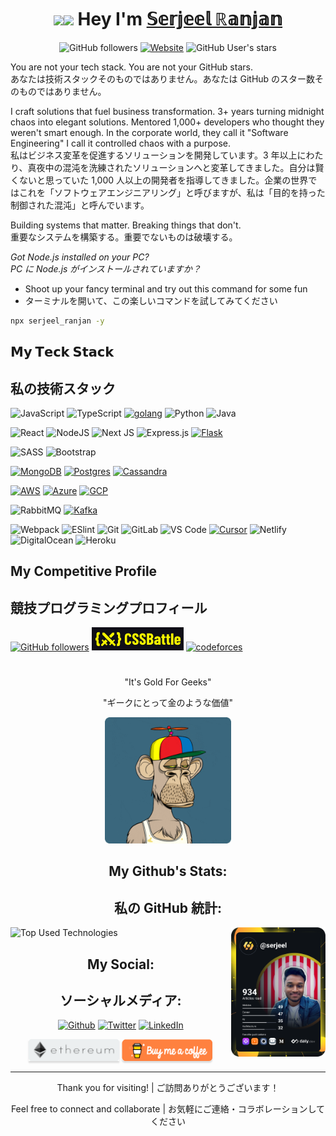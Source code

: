 <h1 align="center">
<img src="https://media.giphy.com/media/hvRJCLFzcasrR4ia7z/giphy.gif" width="30px"><img src="https://emojis.slackmojis.com/emojis/images/1531849430/4246/blob-sunglasses.gif?1531849430" width="50px"/>  Hey I'm 
<a href="https://serjeel-ranjan.netlify.com" target="_blank">𝕊𝕖𝕣𝕛𝕖𝕖𝕝 ℝ𝕒𝕟𝕛𝕒𝕟</a>
</h1>

<p align="center">
<img alt="GitHub followers" src="https://img.shields.io/github/followers/Serjeel-Ranjan-911?color=%23db1460&label=Friends&logo=Ghostery&logoColor=%23db1460&style=for-the-badge">
<a href="https://serjeel-ranjan.netlify.app/" target="_blank"><img alt="Website" src="https://img.shields.io/website?color=%23db1460&down_message=Offline&label=Website&logo=firefox&logoColor=%23db1460&style=for-the-badge&up_message=Online&url=https%3A%2F%2Fserjeel-ranjan.netlify.com"></a>
<img alt="GitHub User's stars" src="https://img.shields.io/github/stars/Serjeel-Ranjan-911?color=db1460&label=Stargazers&logo=Macys&logoColor=db1460&style=for-the-badge">
</p>

You are not your tech stack. You are not your GitHub stars.  
あなたは技術スタックそのものではありません。あなたは GitHub のスター数そのものではありません。

I craft solutions that fuel business transformation. 3+ years turning midnight chaos into elegant solutions. Mentored 1,000+ developers who thought they weren't smart enough.
In the corporate world, they call it "Software Engineering"
I call it controlled chaos with a purpose.  
私はビジネス変革を促進するソリューションを開発しています。3 年以上にわたり、真夜中の混沌を洗練されたソリューションへと変革してきました。自分は賢くないと思っていた 1,000 人以上の開発者を指導してきました。企業の世界ではこれを「ソフトウェアエンジニアリング」と呼びますが、私は「目的を持った制御された混沌」と呼んでいます。

Building systems that matter. Breaking things that don't.  
重要なシステムを構築する。重要でないものは破壊する。

_Got Node.js installed on your PC?_  
_PC に Node.js がインストールされていますか？_

- Shoot up your fancy terminal and try out this command for some fun
- ターミナルを開いて、この楽しいコマンドを試してみてください

```sh
npx serjeel_ranjan -y
```

## 𝗠𝘆 𝗧𝗲𝗰𝗸 𝗦𝘁𝗮𝗰𝗸

## 私の技術スタック

![JavaScript](https://img.shields.io/badge/-JavaScript-%23F7DF1C?style=flat-square&logo=javascript&logoColor=000000&labelColor=%23F7DF1C&color=%23FFCE5A)
![TypeScript](https://img.shields.io/badge/typescript-%23007ACC.svg?style=flat-square&logo=typescript&logoColor=white)
[![golang](https://img.shields.io/badge/-Golang-%23FFFFFF?style=flat-square&logo=go&logoColor=00ADD8&labelColor=555555&color=00ADD8)](https://go.dev/)
![Python](https://img.shields.io/badge/Python-3670A0?style=flat-square&logo=python&logoColor=ffdd54)
![Java](https://img.shields.io/badge/Java-%23ED8B00.svg?style=flat-square&logo=java&logoColor=white)

![React](https://img.shields.io/badge/React-%2320232a.svg?style=flat-square&logo=react&logoColor=%2361DAFB)
![NodeJS](https://img.shields.io/badge/Node.js-6DA55F?style=flat-square&logo=node.js&logoColor=white)
![Next JS](https://img.shields.io/badge/Next-black?style=flat-square&logo=next.js&logoColor=white)
![Express.js](https://img.shields.io/badge/Express.js-%23404d59.svg?style=flat-square&logo=express&logoColor=%2361DAFB)
[![Flask](https://img.shields.io/badge/-Flask-%23FFFFFF?style=flat-square&logo=flask&logoColor=FFFFFF&labelColor=555555&color=000000)](https://flask.palletsprojects.com/)

![SASS](https://img.shields.io/badge/SASS-hotpink.svg?style=flat-square&logo=SASS&logoColor=white)
![Bootstrap](https://img.shields.io/badge/Bootstrap-%23563D7C.svg?style=flat-square&logo=bootstrap&logoColor=white)

[![MongoDB](https://img.shields.io/badge/-MongoDB-%23FFFFFF?style=flat-square&logo=mongodb&logoColor=FFFFFF&labelColor=555555&color=47A248)](https://www.mongodb.com/)
[![Postgres](https://img.shields.io/badge/-Postgres-%23FFFFFF?style=flat-square&logo=postgresql&logoColor=FFFFFF&labelColor=555555&color=336791)](https://www.postgresql.org/)
[![Cassandra](https://img.shields.io/badge/-Cassandra-%23FFFFFF?style=flat-square&logo=apachecassandra&logoColor=FFFFFF&labelColor=555555&color=1287B1)](https://cassandra.apache.org/)

[![AWS](https://img.shields.io/badge/-AWS-%23FFFFFF?style=flat-square&logo=amazonaws&logoColor=FFFFFF&labelColor=555555&color=FF9900)](https://aws.amazon.com/)
[![Azure](https://img.shields.io/badge/-Azure-%23FFFFFF?style=flat-square&logo=microsoftcloud&logoColor=FFFFFF&labelColor=555555&color=0078D4)](https://azure.microsoft.com/)
[![GCP](https://img.shields.io/badge/-GCP-%23FFFFFF?style=flat-square&logo=googlecloud&logoColor=FFFFFF&labelColor=555555&color=4285F4)](https://cloud.google.com/)

![RabbitMQ](https://img.shields.io/badge/-RabbitMQ-%23FFFFFF?style=flat-square&logo=rabbitmq&logoColor=FFFFFF&labelColor=555555&color=FF6600)
[![Kafka](https://img.shields.io/badge/-Kafka-%23FFFFFF?style=flat-square&logo=apachekafka&logoColor=FFFFFF&labelColor=555555&color=231F20)](https://kafka.apache.org/)

![Webpack](https://img.shields.io/badge/-Webpack-%232C3A42?style=flat-square&logo=webpack)
![ESlint](https://img.shields.io/badge/-ESLint-%234B32C3?style=flat-square&logo=eslint)
![Git](https://img.shields.io/badge/-Git-%23F05032?style=flat-square&logo=git&logoColor=%23ffffff)
![GitLab](https://img.shields.io/badge/-GitLab-FCA121?style=flat-square&logo=gitlab)
![VS Code](https://img.shields.io/badge/-VSCode-%23007ACC?style=flat-square&logo=visual-studio-code)
[![Cursor](https://img.shields.io/badge/-Cursor-%23FFFFFF?style=flat-square&labelColor=555555&color=4A90E2)](https://www.cursor.com/)
![Netlify](https://img.shields.io/badge/-Netlify-%2300C7B7?style=flat-square&logo=netlify&logoColor=ffffff)
![DigitalOcean](https://img.shields.io/badge/DigitalOcean-%230167ff.svg?style=flat-square&logo=digitalOcean&logoColor=white)
![Heroku](https://img.shields.io/badge/heroku-%23430098.svg?style=flat-square&logo=heroku&logoColor=white)

## My Competitive Profile

## 競技プログラミングプロフィール

<a href="https://www.hackerrank.com/RANJAN_19BCS009" target="_blank"><img alt="GitHub followers" src="https://img.shields.io/badge/-Hackerrank-2EC866?style=for-the-badge&logo=HackerRank&logoColor=white&link=https://www.hackerrank.com/Defcon27"></a>
<a href="https://cssbattle.dev/player/serjeel_ranjan" target="_blank"><img src="./img/cssbattle.png" alt="CSS Battle"></a>
<a href="https://codeforces.com/profile/Serjeel_Ranjan" target="_blank"><img src="https://img.shields.io/badge/Codeforces-445f9d?style=for-the-badge&logo=Codeforces&logoColor=white" alt="codeforces"></a>

<h1></h1>

<p align="center">"It's Gold For Geeks"</p>
<p align="center">"ギークにとって金のような価値"</p>

<p align="center">
<img width="40%" alt="Link to portfolio" src="./img/nft.gif">
</p>

<h2 align="center">My Github's Stats:</h2>
<h2 align="center">私の GitHub 統計:</h2>

<img align="right" width="30%" src="https://github.com/Serjeel-Ranjan-911/Serjeel-Ranjan-911/blob/main/devcard.svg" alt="Serjeel Ranjan's Dev Card"/>

<p align="left">
<!-- <img width="50%" alt="Github Stats" src="https://github-readme-stats.vercel.app/api?username=Serjeel-Ranjan-911&show_icons=true&theme=tokyonight&hide=stars_private=true"> -->
<img width="50%" alt="Top Used Technologies" src="https://github-readme-stats.vercel.app/api/top-langs/?username=Serjeel-Ranjan-911&layout=compact&theme=tokyonight&langs_count=20">
</p>

<!-- <p align="center"> -->
<!-- <img width="25%" alt="Link to portfolio" src="./img/qr code portfolio.png"> -->
<!-- </p> -->

<h2 align="center">My Social:</h2>
<h2 align="center">ソーシャルメディア:</h2>
<p align="center">
<a href="https://github.com/Serjeel-Ranjan-911" target="_blank"><img alt="Github" src="https://img.shields.io/badge/GitHub-%2312100E.svg?&style=for-the-badge&logo=Github&logoColor=white" /></a>
<a href="https://twitter.com/r_serjeel" target="_blank"><img alt="Twitter" src="https://img.shields.io/badge/twitter-%231DA1F2.svg?&style=for-the-badge&logo=twitter&logoColor=white" /></a>
<a href="https://www.linkedin.com/in/serjeel-ranjan" target="_blank"><img alt="LinkedIn" src="https://img.shields.io/badge/linkedin-%230077B5.svg?&style=for-the-badge&logo=linkedin&logoColor=white" /></a>
</p>

<p align="center">
<a href="./files/ethereum.txt" target="_blank"><img src="./img/ethereumaddress.png" alt="Ethereum wallet" style="height: 35px !important;width: 145px !important;box-shadow: 0px 3px 2px 0px rgba(190, 190, 190, 0.5) !important;-webkit-box-shadow: 0px 3px 2px 0px rgba(190, 190, 190, 0.5) !important;" ></a>
<a href="https://www.buymeacoffee.com/SerjeelRanjan" target="_blank"><img src="./img/buymeacoffee.webp" alt="Buy Me A Coffee" style="height: 35px !important;width: 145px !important;box-shadow: 0px 3px 2px 0px rgba(190, 190, 190, 0.5) !important;-webkit-box-shadow: 0px 3px 2px 0px rgba(190, 190, 190, 0.5) !important;border-radius: 5px;" ></a>
</p>

---

<p align="center">Thank you for visiting! | ご訪問ありがとうございます！</p>
<p align="center">Feel free to connect and collaborate | お気軽にご連絡・コラボレーションしてください</p>

